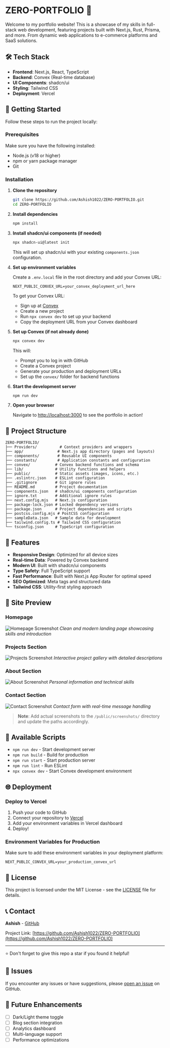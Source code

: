 # ZERO-PORTFOLIO 🚀

Welcome to my portfolio website! This is a showcase of my skills in full-stack web development, featuring projects built with Next.js, Rust, Prisma, and more. From dynamic web applications to e-commerce platforms and SaaS solutions.

## 🛠️ Tech Stack

- **Frontend**: Next.js, React, TypeScript
- **Backend**: Convex (Real-time database)
- **UI Components**: shadcn/ui
- **Styling**: Tailwind CSS
- **Deployment**: Vercel

## 🚀 Getting Started

Follow these steps to run the project locally:

### Prerequisites

Make sure you have the following installed:
- Node.js (v18 or higher)
- npm or yarn package manager
- Git

### Installation

1. **Clone the repository**
   ```bash
   git clone https://github.com/Ashish1022/ZERO-PORTFOLIO.git
   cd ZERO-PORTFOLIO
   ```

2. **Install dependencies**
   ```bash
   npm install
   ```

3. **Install shadcn/ui components (if needed)**
   ```bash
   npx shadcn-ui@latest init
   ```
   This will set up shadcn/ui with your existing `components.json` configuration.

4. **Set up environment variables**
   
   Create a `.env.local` file in the root directory and add your Convex URL:
   ```env
   NEXT_PUBLIC_CONVEX_URL=your_convex_deployment_url_here
   ```
   
   To get your Convex URL:
   - Sign up at [Convex](https://convex.dev)
   - Create a new project
   - Run `npx convex dev` to set up your backend
   - Copy the deployment URL from your Convex dashboard

5. **Set up Convex (if not already done)**
   ```bash
   npx convex dev
   ```
   This will:
   - Prompt you to log in with GitHub
   - Create a Convex project
   - Generate your production and deployment URLs
   - Set up the `convex/` folder for backend functions

6. **Start the development server**
   ```bash
   npm run dev
   ```

7. **Open your browser**
   
   Navigate to [http://localhost:3000](http://localhost:3000) to see the portfolio in action!

## 📁 Project Structure

```
ZERO-PORTFOLIO/
├── Providers/          # Context providers and wrappers
├── app/               # Next.js app directory (pages and layouts)
├── components/        # Reusable UI components
├── constants/         # Application constants and configuration
├── convex/           # Convex backend functions and schema
├── lib/              # Utility functions and helpers
├── public/           # Static assets (images, icons, etc.)
├── .eslintrc.json    # ESLint configuration
├── .gitignore        # Git ignore rules
├── README.md         # Project documentation
├── components.json   # shadcn/ui components configuration
├── ignore.txt        # Additional ignore rules
├── next.config.mjs   # Next.js configuration
├── package-lock.json # Locked dependency versions
├── package.json      # Project dependencies and scripts
├── postcss.config.mjs # PostCSS configuration
├── sampleData.json   # Sample data for development
├── tailwind.config.ts # Tailwind CSS configuration
└── tsconfig.json     # TypeScript configuration
```

## 🎨 Features

- **Responsive Design**: Optimized for all device sizes
- **Real-time Data**: Powered by Convex backend
- **Modern UI**: Built with shadcn/ui components
- **Type Safety**: Full TypeScript support
- **Fast Performance**: Built with Next.js App Router for optimal speed
- **SEO Optimized**: Meta tags and structured data
- **Tailwind CSS**: Utility-first styling approach

## 📸 Site Preview

### Homepage
![Homepage Screenshot](./public/screenshots/homepage.png)
*Clean and modern landing page showcasing skills and introduction*

### Projects Section
![Projects Screenshot](./public/screenshots/projects.png)
*Interactive project gallery with detailed descriptions*

### About Section
![About Screenshot](./public/screenshots/about.png)
*Personal information and technical skills*

### Contact Section
![Contact Screenshot](./public/screenshots/contact.png)
*Contact form with real-time message handling*

> **Note**: Add actual screenshots to the `/public/screenshots/` directory and update the paths accordingly.

## 🔧 Available Scripts

- `npm run dev` - Start development server
- `npm run build` - Build for production
- `npm run start` - Start production server
- `npm run lint` - Run ESLint
- `npx convex dev` - Start Convex development environment

## 🌐 Deployment

### Deploy to Vercel

1. Push your code to GitHub
2. Connect your repository to [Vercel](https://vercel.com)
3. Add your environment variables in Vercel dashboard
4. Deploy!

### Environment Variables for Production

Make sure to add these environment variables in your deployment platform:
```
NEXT_PUBLIC_CONVEX_URL=your_production_convex_url
```

## 📝 License

This project is licensed under the MIT License - see the [LICENSE](LICENSE) file for details.

## 📞 Contact

**Ashish** - [GitHub](https://github.com/Ashish1022)

Project Link: [https://github.com/Ashish1022/ZERO-PORTFOLIO](https://github.com/Ashish1022/ZERO-PORTFOLIO)

---

⭐ Don't forget to give this repo a star if you found it helpful!

## 🐛 Issues

If you encounter any issues or have suggestions, please [open an issue](https://github.com/Ashish1022/ZERO-PORTFOLIO/issues) on GitHub.

## 🚀 Future Enhancements

- [ ] Dark/Light theme toggle
- [ ] Blog section integration
- [ ] Analytics dashboard
- [ ] Multi-language support
- [ ] Performance optimizations